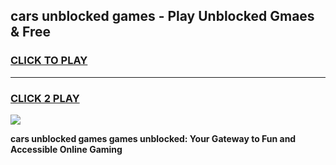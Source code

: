 
## cars unblocked games - Play Unblocked Gmaes & Free
<h3>
<a href="https://news.freeplayer.one?title=cars_unblocked_games&ref=23F">CLICK TO PLAY</a></h3>
<hr>

<h3>
<a href="https://news.freeplayer.one?title=cars_unblocked_games&ref=23F">CLICK 2 PLAY</a>
  
</h3>

<a href="https://news.freeplayer.one?title=cars_unblocked_games&ref=23F/"><img src="https://clearcache.store/games.png"></a>


**cars unblocked games games unblocked: Your Gateway to Fun and Accessible Online Gaming**
